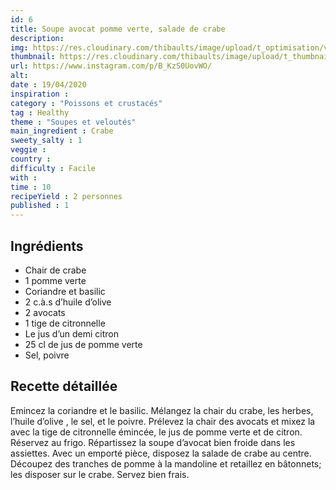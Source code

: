 ```yaml
---
id: 6
title: Soupe avocat pomme verte, salade de crabe
description: 
img: https://res.cloudinary.com/thibaults/image/upload/t_optimisation/v1600517675/Recipes/20200419_soupe_avocat.jpg
thumbnail: https://res.cloudinary.com/thibaults/image/upload/t_thumbnail_josie/v1600517764/Recipes/20200419_soupe_avocat.jpg
url: https://www.instagram.com/p/B_KzS0UovWO/
alt: 
date : 19/04/2020
inspiration :
category : "Poissons et crustacés"
tag : Healthy
theme : "Soupes et veloutés"
main_ingredient : Crabe
sweety_salty : 1
veggie : 
country :
difficulty : Facile
with : 
time : 10
recipeYield : 2 personnes
published : 1
---
```


## Ingrédients
 - Chair de crabe
 - 1 pomme verte
 - Coriandre et basilic
 - 2 c.à.s d’huile d’olive
 - 2 avocats
 - 1 tige de citronnelle
 - Le jus d’un demi citron
 - 25 cl de jus de pomme verte
 - Sel, poivre

## Recette détaillée
Emincez la coriandre et le basilic. Mélangez la chair du crabe, les herbes, l’huile d’olive , le sel, et le poivre. Prélevez la chair des avocats et mixez la avec la tige de citronnelle émincée, le jus de pomme verte et de citron. Réservez au frigo. Répartissez la soupe d’avocat bien froide dans les assiettes. Avec un emporté pièce, disposez la salade de crabe au centre. Découpez des tranches de pomme à la mandoline et retaillez en bâtonnets; les disposer sur le crabe. Servez bien frais. 